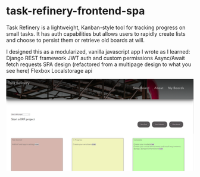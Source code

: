 # task-refinery-frontend-spa
Task Refinery is a lightweight, Kanban-style tool for tracking progress on small tasks. It has auth capabilities but allows users to rapidly create lists and choose to persist them or retrieve old boards at will.

I designed this as a modularized, vanilla javascript app I wrote as I learned:
	Django REST framework
	JWT auth and custom permissions
	Async/Await fetch requests
	SPA design (refactored from a multipage design to what you see here)
	Flexbox
	Localstorage api

![Demo image](/TaskRefinery.PNG)